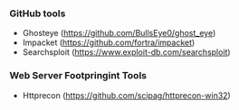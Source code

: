 ### GitHub tools
- Ghosteye (https://github.com/BullsEye0/ghost_eye)
- Impacket (https://github.com/fortra/impacket)
- Searchsploit (https://www.exploit-db.com/searchsploit)

### Web Server Footpringint Tools
- Httprecon (https://github.com/scipag/httprecon-win32)

